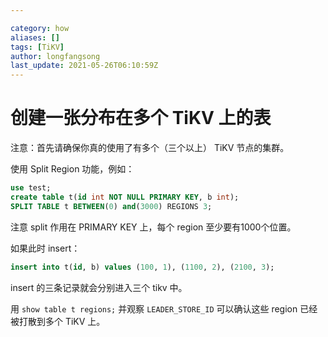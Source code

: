 ```yaml
---

category: how
aliases: []
tags: [TiKV]
author: longfangsong
last_update: 2021-05-26T06:10:59Z
---
```


# 创建一张分布在多个 TiKV 上的表

注意：首先请确保你真的使用了有多个（三个以上） TiKV 节点的集群。

使用 Split Region 功能，例如：

```sql
use test; 
create table t(id int NOT NULL PRIMARY KEY, b int); 
SPLIT TABLE t BETWEEN(0) and(3000) REGIONS 3;
```

注意 split 作用在 PRIMARY KEY 上，每个 region 至少要有1000个位置。

如果此时 insert：

```sql
insert into t(id, b) values (100, 1), (1100, 2), (2100, 3);
```
insert 的三条记录就会分别进入三个 tikv 中。

用 `show table t regions;` 并观察 `LEADER_STORE_ID` 可以确认这些 region 已经被打散到多个 TiKV 上。